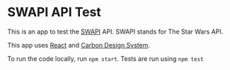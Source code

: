 # SWAPI API Test

This is an app to test the [SWAPI](https://swapi.dev) API. SWAPI stands for The Star Wars API.

This app uses [React](react.dev/) and [Carbon Design System](https://carbondesignsystem.com/).

To run the code locally, run `npm start`.
Tests are run using `npm test`
